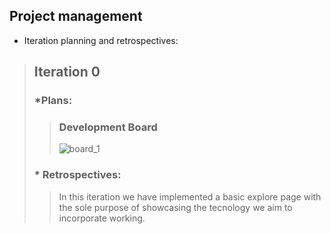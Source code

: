 
## Project management


* Iteration planning and retrospectives:

> ## Iteration 0
>
> ### *Plans:
>
>   > ### Development Board
>   >
>   >![board_1](https://user-images.githubusercontent.com/114760605/225951074-92295b50-21a7-4be9-9789-a7fb0249cdf9.PNG)
>
> ### * Retrospectives: 
>
>  > In this iteration we have implemented a basic explore page with the sole purpose of showcasing the tecnology we aim to incorporate working. <br>
>

<br>





